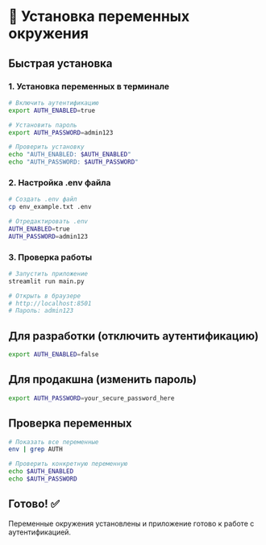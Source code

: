 # 🔧 Установка переменных окружения

## Быстрая установка

### 1. Установка переменных в терминале
```bash
# Включить аутентификацию
export AUTH_ENABLED=true

# Установить пароль
export AUTH_PASSWORD=admin123

# Проверить установку
echo "AUTH_ENABLED: $AUTH_ENABLED"
echo "AUTH_PASSWORD: $AUTH_PASSWORD"
```

### 2. Настройка .env файла
```bash
# Создать .env файл
cp env_example.txt .env

# Отредактировать .env
AUTH_ENABLED=true
AUTH_PASSWORD=admin123
```

### 3. Проверка работы
```bash
# Запустить приложение
streamlit run main.py

# Открыть в браузере
# http://localhost:8501
# Пароль: admin123
```

## Для разработки (отключить аутентификацию)

```bash
export AUTH_ENABLED=false
```

## Для продакшна (изменить пароль)

```bash
export AUTH_PASSWORD=your_secure_password_here
```

## Проверка переменных

```bash
# Показать все переменные
env | grep AUTH

# Проверить конкретную переменную
echo $AUTH_ENABLED
echo $AUTH_PASSWORD
```

## Готово! ✅

Переменные окружения установлены и приложение готово к работе с аутентификацией.
